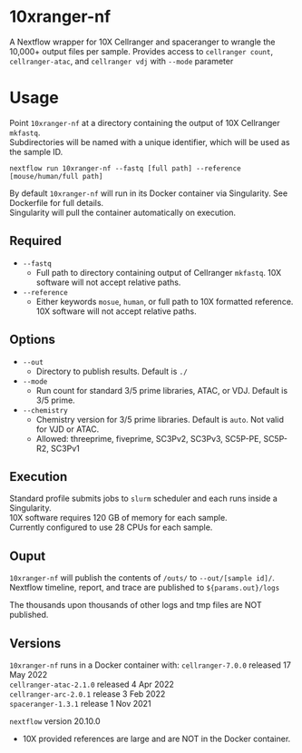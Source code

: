 # 10xranger-nf
A Nextflow wrapper for 10X Cellranger  and spaceranger to wrangle the 10,000+ output files per sample. 
Provides access to `cellranger count`, `cellranger-atac`, and `cellranger vdj` with `--mode` parameter

# Usage
Point `10xranger-nf` at a directory containing the output of 10X Cellranger `mkfastq`.  
Subdirectories will be named with a unique identifier, which will be used as the sample ID.  

```
nextflow run 10xranger-nf --fastq [full path] --reference [mouse/human/full path]
```

By default `10xranger-nf` will run in its Docker container via Singularity. See Dockerfile for full details.  
Singularity will pull the container automatically on execution.  

## Required
+ `--fastq`
    + Full path to directory containing output of Cellranger `mkfastq`. 10X software will not accept relative paths.
+ `--reference`
    + Either keywords `mosue`, `human`, or full path to 10X formatted reference. 10X software will not accept relative paths.

## Options
+ `--out`
    + Directory to publish results. Default is `./`
+ `--mode`
    + Run count for standard 3/5 prime libraries, ATAC, or VDJ. Default is 3/5 prime.
+ `--chemistry`
    + Chemistry version for 3/5 prime libraries. Default is `auto`. Not valid for VJD or ATAC.
    + Allowed: threeprime, fiveprime, SC3Pv2, SC3Pv3, SC5P-PE, SC5P-R2, SC3Pv1

## Execution
Standard profile submits jobs to `slurm` scheduler and each runs inside a Singularity.   
10X software requires 120 GB of memory for each sample.  
Currently configured to use 28 CPUs for each sample.  

## Ouput
`10xranger-nf` will publish the contents of `/outs/` to `--out/[sample id]/`. 
Nextflow timeline, report, and trace are published to `${params.out}/logs`

The thousands upon thousands of other logs and tmp files are NOT published.
## Versions
`10xranger-nf` runs in a Docker container with:
`cellranger-7.0.0` released 17 May 2022  
`cellranger-atac-2.1.0` released 4 Apr 2022  
`cellranger-arc-2.0.1` release 3 Feb 2022  
`spaceranger-1.3.1` release 1 Nov 2021

`nextflow` version 20.10.0

+ 10X provided references are large and are NOT in the Docker container.
